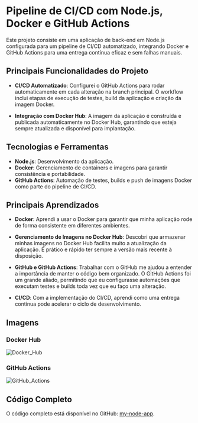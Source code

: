 # Pipeline de CI/CD com Node.js, Docker e GitHub Actions

Este projeto consiste em uma aplicação de back-end em Node.js configurada para um pipeline de CI/CD automatizado, integrando Docker e GitHub Actions para uma entrega contínua eficaz e sem falhas manuais.

## Principais Funcionalidades do Projeto

- **CI/CD Automatizado**: Configurei o GitHub Actions para rodar automaticamente em cada alteração na branch principal. O workflow inclui etapas de execução de testes, build da aplicação e criação da imagem Docker.
  
- **Integração com Docker Hub**: A imagem da aplicação é construída e publicada automaticamente no Docker Hub, garantindo que esteja sempre atualizada e disponível para implantação.

## Tecnologias e Ferramentas

- **Node.js**: Desenvolvimento da aplicação.
- **Docker**: Gerenciamento de containers e imagens para garantir consistência e portabilidade.
- **GitHub Actions**: Automação de testes, builds e push de imagens Docker como parte do pipeline de CI/CD.

## Principais Aprendizados

- **Docker**: Aprendi a usar o Docker para garantir que minha aplicação rode de forma consistente em diferentes ambientes.

- **Gerenciamento de Imagens no Docker Hub**: Descobri que armazenar minhas imagens no Docker Hub facilita muito a atualização da aplicação. É prático e rápido ter sempre a versão mais recente à disposição.

- **GitHub e GitHub Actions**: Trabalhar com o GitHub me ajudou a entender a importância de manter o código bem organizado. O GitHub Actions foi um grande aliado, permitindo que eu configurasse automações que executam testes e builds toda vez que eu faço uma alteração.

- **CI/CD**: Com a implementação do CI/CD, aprendi como uma entrega contínua pode acelerar o ciclo de desenvolvimento.

## Imagens

### Docker Hub
![Docker_Hub](link_da_imagem_do_dockerhub)

### GitHub Actions
![GitHub_Actions](link_da_imagem_do_github_actions)

## Código Completo

O código completo está disponível no GitHub: [my-node-app](https://github.com/LuisFelipe-Santos/my-node-app).
